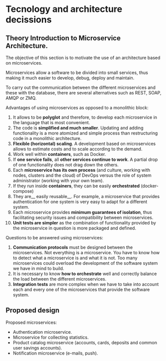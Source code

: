 # Tecnology and architecture decissions



## Theory Introduction to Microservice Architecture.

The objective of this section is to motivate the use of an architecture based on microservices.

Microservices allow a software to be divided into small services, thus making it much easier to develop, debug, deploy and maintain.

To carry out the communication between the different microservices and these with the database, there are several alternatives such as REST, SOAP, AMQP or ZMQ.

Advantages of using microservices as opposed to a monolithic block:

1. It allows to be __polyglot__ and therefore, to develop each microservice in the language that is most convenient.
2. The code is __simplified and much smaller__. Updating and adding functionality is a more atomized and simple process than restructuring code in a monolithic architecture.
3. __Flexible (horizontal) scaling__. A development based on microservices allows to estimate costs and to scale according to the demand.
4. Work well within __containers__, such as Docker.
5. If __one service fails__, all __other services continue to work__. A partial drop of one functionality does not drag down the others.
6. Each __microservice has its own process__ (and culture, working with nodes, clusters and the cloud) of DevOps versus the role of system administrator (working with your own team).
7. If they run inside __containers__, they can be easily __orchestrated__ (docker-compose)
8. They are__ easily reusable__. For example, a microservice that provides authentication for one system is very easy to adapt for a different system.
9. Each microservice provides __minimum guarantees of isolation__, thus facilitating security issues and compatibility between microservices.
10. __Unit tests are simpler__ as the combination of functionality provided by the microservice in question is more packaged and defined.




Questions to be answered using microservices:

1. __Communication protocols__ must be designed between the microservices.
Not everything is a microservice. You have to know how to detect what a microservice is and what it is not. Too many microservices could overload the development of the software system we have in mind to build.
3. It is necessary to know __how to orchestrate__ well and correctly balance the load between the different microservices.
4. __Integration tests__ are more complex when we have to take into account each and every one of the microservices that provide the software system.



## Proposed design


Proposed microservices:
* Authentication microservice.
* Microservice for collecting statistics.
* Product catalog microservice (accounts, cards, deposits and common user savings accounts).
* Notification microservice (e-mails, push).